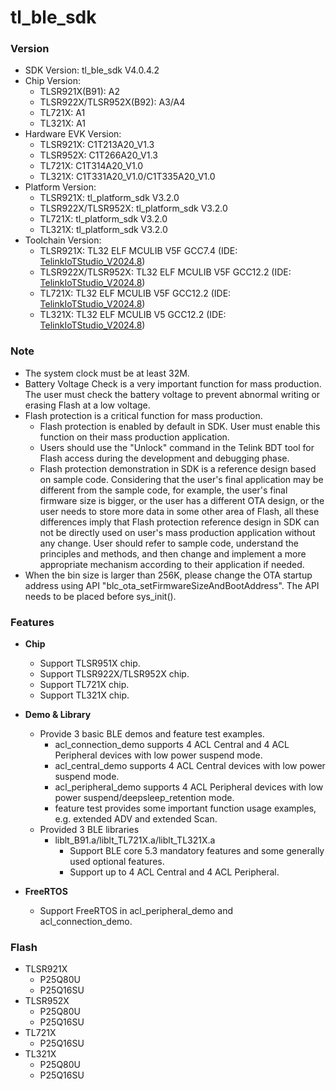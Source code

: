 # tl_ble_sdk 

### Version

* SDK Version: tl_ble_sdk V4.0.4.2
* Chip Version: 
  - TLSR921X(B91): 			A2
  - TLSR922X/TLSR952X(B92): A3/A4
  - TL721X: 				A1
  - TL321X:					A1
* Hardware EVK Version:
  - TLSR921X: 				C1T213A20_V1.3
  - TLSR952X: 				C1T266A20_V1.3
  - TL721X: 				C1T314A20_V1.0
  - TL321X: 				C1T331A20_V1.0/C1T335A20_V1.0
* Platform Version: 
  - TLSR921X: 				tl_platform_sdk V3.2.0
  - TLSR922X/TLSR952X: 		tl_platform_sdk V3.2.0
  - TL721X: 				tl_platform_sdk V3.2.0
  - TL321X: 				tl_platform_sdk V3.2.0
* Toolchain Version:
  - TLSR921X: 				TL32 ELF MCULIB V5F GCC7.4  (IDE: [TelinkIoTStudio_V2024.8](https://wiki.telink-semi.cn/wiki/IDE-and-Tools/Telink_IoT_Studio/))
  - TLSR922X/TLSR952X: 		TL32 ELF MCULIB V5F GCC12.2 (IDE: [TelinkIoTStudio_V2024.8](https://wiki.telink-semi.cn/wiki/IDE-and-Tools/Telink_IoT_Studio/))
  - TL721X: 				TL32 ELF MCULIB V5F GCC12.2 (IDE: [TelinkIoTStudio_V2024.8](https://wiki.telink-semi.cn/wiki/IDE-and-Tools/Telink_IoT_Studio/))
  - TL321X: 				TL32 ELF MCULIB V5  GCC12.2 (IDE: [TelinkIoTStudio_V2024.8](https://wiki.telink-semi.cn/wiki/IDE-and-Tools/Telink_IoT_Studio/)) 
  
### Note
* The system clock must be at least 32M.
* Battery Voltage Check is a very important function for mass production. The user must check the battery voltage to prevent abnormal writing or erasing Flash at a low voltage.
* Flash protection is a critical function for mass production. 
	- Flash protection is enabled by default in SDK. User must enable this function on their mass production application. 
	- Users should use the "Unlock" command in the Telink BDT tool for Flash access during the development and debugging phase.
	- Flash protection demonstration in SDK is a reference design based on sample code. Considering that the user's final application may be different from the sample code, 
	for example, the user's final firmware size is bigger, or the user has a different OTA design, or the user needs to store more data in some other area of Flash, 
	all these differences imply that Flash protection reference design in SDK can not be directly used on user's mass production application without any change. 
	User should refer to sample code, understand the principles and methods, and then change and implement a more appropriate mechanism according to their application if needed.
* When the bin size is larger than 256K, please change the OTA startup address using API "blc_ota_setFirmwareSizeAndBootAddress". The API needs to be placed before sys_init().

### Features
* **Chip**
  - Support TLSR951X chip.
  - Support TLSR922X/TLSR952X chip.
  - Support TL721X chip.
  - Support TL321X chip.
* **Demo & Library**
  - Provide 3 basic BLE demos and feature test examples.
	- acl_connection_demo supports 4 ACL Central and 4 ACL Peripheral devices with low power suspend mode.
	- acl_central_demo supports 4 ACL Central devices with low power suspend mode.
	- acl_peripheral_demo supports 4 ACL Peripheral devices with low power suspend/deepsleep_retention mode.
	- feature test provides some important function usage examples, e.g. extended ADV and extended Scan.
  - Provided 3 BLE libraries
    - liblt_B91.a/liblt_TL721X.a/liblt_TL321X.a
	  - Support BLE core 5.3 mandatory features and some generally used optional features.
	  - Support up to 4 ACL Central and 4 ACL Peripheral.	

* **FreeRTOS**
  - Support FreeRTOS in acl_peripheral_demo and acl_connection_demo. 


### Flash
* TLSR921X
  - P25Q80U
  - P25Q16SU
* TLSR952X
  - P25Q80U
  - P25Q16SU
* TL721X
  - P25Q16SU
* TL321X
  - P25Q80U
  - P25Q16SU


